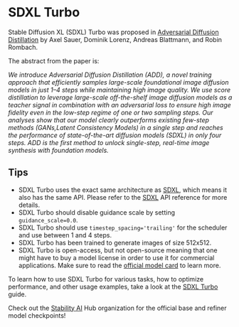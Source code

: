<!--Copyright 2025 The HuggingFace Team. All rights reserved.

Licensed under the Apache License, Version 2.0 (the "License"); you may not use this file except in compliance with
the License. You may obtain a copy of the License at

http://www.apache.org/licenses/LICENSE-2.0

Unless required by applicable law or agreed to in writing, software distributed under the License is distributed on
an "AS IS" BASIS, WITHOUT WARRANTIES OR CONDITIONS OF ANY KIND, either express or implied. See the License for the
specific language governing permissions and limitations under the License.
-->

# SDXL Turbo

Stable Diffusion XL (SDXL) Turbo was proposed in [Adversarial Diffusion Distillation](https://stability.ai/research/adversarial-diffusion-distillation) by Axel Sauer, Dominik Lorenz, Andreas Blattmann, and Robin Rombach.

The abstract from the paper is:

*We introduce Adversarial Diffusion Distillation (ADD), a novel training approach that efficiently samples large-scale foundational image diffusion models in just 1–4 steps while maintaining high image quality. We use score distillation to leverage large-scale off-the-shelf image diffusion models as a teacher signal in combination with an adversarial loss to ensure high image fidelity even in the low-step regime of one or two sampling steps. Our analyses show that our model clearly outperforms existing few-step methods (GANs,Latent Consistency Models) in a single step and reaches the performance of state-of-the-art diffusion models (SDXL) in only four steps. ADD is the first method to unlock single-step, real-time image synthesis with foundation models.*

## Tips

- SDXL Turbo uses the exact same architecture as [SDXL](./stable_diffusion_xl), which means it also has the same API. Please refer to the [SDXL](./stable_diffusion_xl) API reference for more details.
- SDXL Turbo should disable guidance scale by setting `guidance_scale=0.0`.
- SDXL Turbo should use `timestep_spacing='trailing'` for the scheduler and use between 1 and 4 steps.
- SDXL Turbo has been trained to generate images of size 512x512.
- SDXL Turbo is open-access, but not open-source meaning that one might have to buy a model license in order to use it for commercial applications. Make sure to read the [official model card](https://huggingface.co/stabilityai/sdxl-turbo) to learn more.

<Tip>

To learn how to use SDXL Turbo for various tasks, how to optimize performance, and other usage examples, take a look at the [SDXL Turbo](../../../using-diffusers/sdxl_turbo) guide.

Check out the [Stability AI](https://huggingface.co/stabilityai) Hub organization for the official base and refiner model checkpoints!

</Tip>
